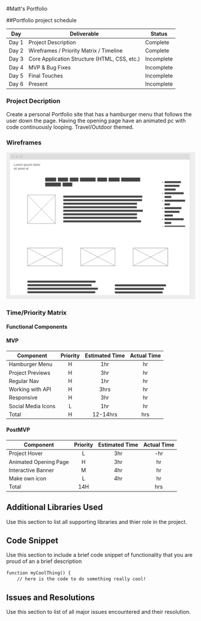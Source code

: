 #Matt's Portfolio


##Portfolio project schedule

| Day | Deliverable | Status
|--- | --- | --- | 
| Day 1 | Project Description | Complete
| Day 2 | Wireframes / Priority Matrix / Timeline | Complete
| Day 3 | Core Application Structure (HTML, CSS, etc.) | Incomplete
| Day 4 | MVP & Bug Fixes | Incomplete
| Day 5 | Final Touches | Incomplete
| Day 6 | Present | Incomplete

### Project Decription
Create a personal Portfolio site that has a hamburger menu that follows the user down the page. Having the opening page have an animated pc with code continuously looping. Travel/Outdoor themed. 


### Wireframes

![](img/wireframe2.png)

### Time/Priority Matrix

#### Functional Components

#### MVP
| Component | Priority | Estimated Time | Actual Time |
| --- | :---: |  :---: | :---: | 
| Hamburger Menu | H | 1hr | hr |
| Project Previews | H | 3hr | hr |
| Regular Nav | H | 1hr | hr |  
| Working with API | H | 3hrs|  hr | 
| Responsive | H | 3hr | hr | hr |
| Social Media Icons | L | 1hr |  hr |
| Total | H | 12-14hrs| hrs |


#### PostMVP
| Component | Priority | Estimated Time | Actual Time |
| --- | :---: |  :---: | :---: | 
| Project Hover | L | 3hr | -hr | hr |
| Animated Opening Page | H | 3hr | hr |
| Interactive Banner | M | 4hr | hr |
| Make own icon | L | 4hr | hr |
| Total | 14H | | hrs |


## Additional Libraries Used

 Use this section to list all supporting libraries and thier role in the project. 

## Code Snippet

Use this section to include a brief code snippet of functionality that you are proud of an a brief description  

```
function myCoolThing() {
	// here is the code to do something really cool!
```

## Issues and Resolutions

 Use this section to list of all major issues encountered and their resolution.